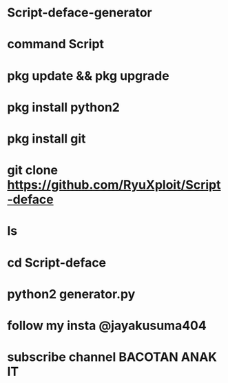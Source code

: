# Script-deface-generator

# command Script
# pkg update && pkg upgrade
# pkg install python2
# pkg install git
# git clone https://github.com/RyuXploit/Script-deface
# ls
# cd Script-deface
# python2 generator.py

# follow my insta @jayakusuma404
# subscribe channel BACOTAN ANAK IT
